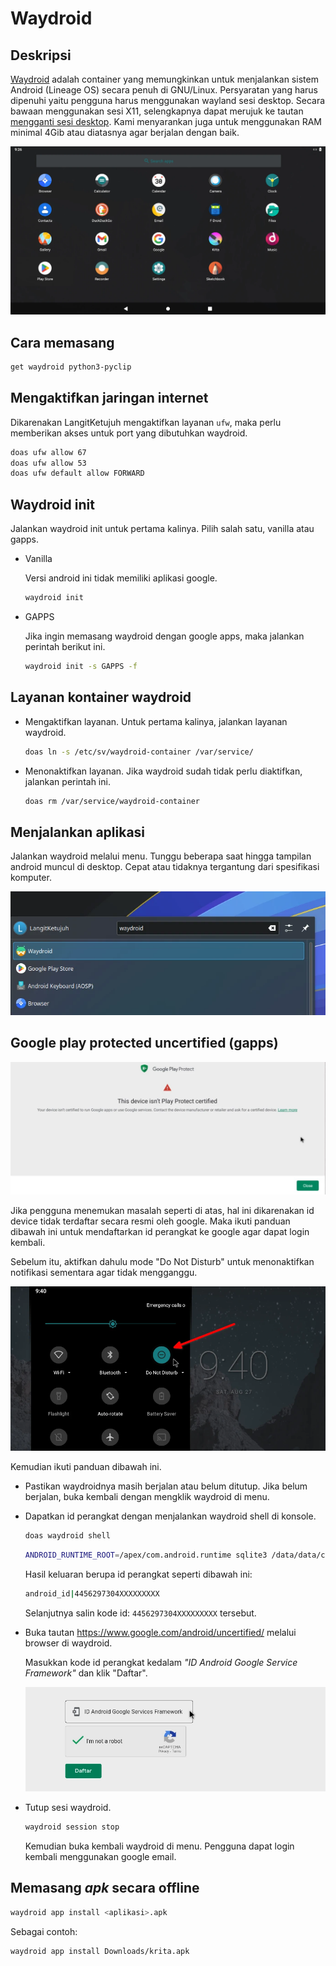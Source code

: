 # Waydroid

## Deskripsi

[Waydroid] adalah container yang memungkinkan untuk menjalankan sistem Android (Lineage OS) secara penuh di GNU/Linux. Persyaratan yang harus dipenuhi yaitu pengguna harus menggunakan wayland sesi desktop. Secara bawaan menggunakan sesi X11, selengkapnya dapat merujuk ke tautan [mengganti sesi desktop](../../konfigurasi/kde/sesi-desktop.md#mengganti-sesi-desktop). Kami menyarankan juga untuk menggunakan RAM minimal 4Gib atau diatasnya agar berjalan dengan baik.

![Waydroid LangitKetujuh OS](../../media/image/waydroid-langitketujuh-id.webp)

## Cara memasang

```sh
get waydroid python3-pyclip
```

## Mengaktifkan jaringan internet

Dikarenakan LangitKetujuh mengaktifkan layanan `ufw`, maka perlu memberikan akses untuk port yang dibutuhkan waydroid.

```sh
doas ufw allow 67
doas ufw allow 53
doas ufw default allow FORWARD
```

## Waydroid init

Jalankan waydroid init untuk pertama kalinya. Pilih salah satu, vanilla atau gapps.


- Vanilla

  Versi android ini tidak memiliki aplikasi google.

  ```sh
  waydroid init
  ```

- GAPPS

  Jika ingin memasang waydroid dengan google apps, maka jalankan perintah berikut ini.

  ```sh
  waydroid init -s GAPPS -f
  ```

## Layanan kontainer waydroid

- Mengaktifkan layanan. Untuk pertama kalinya, jalankan layanan waydroid.

  ```sh
  doas ln -s /etc/sv/waydroid-container /var/service/
  ```

- Menonaktifkan layanan. Jika waydroid sudah tidak perlu diaktifkan, jalankan perintah ini.

  ```sh
  doas rm /var/service/waydroid-container
  ```

## Menjalankan aplikasi

Jalankan waydroid melalui menu. Tunggu beberapa saat hingga tampilan android muncul di desktop. Cepat atau tidaknya tergantung dari spesifikasi komputer.

![Waydroid LangitKetujuh OS](../../media/image/waydroid-menu-langitketujuh-id.webp)

## Google play protected uncertified (gapps)

![Waydroid not protect device LangitKetujuh OS](../../media/image/waydroid-unprotect-device-langitketujuh-id.webp)

Jika pengguna menemukan masalah seperti di atas, hal ini dikarenakan id device tidak terdaftar secara resmi oleh google. Maka ikuti panduan dibawah ini untuk mendaftarkan id perangkat ke google agar dapat login kembali.

Sebelum itu, aktifkan dahulu mode "Do Not Disturb" untuk menonaktifkan notifikasi sementara agar tidak mengganggu.

![Waydroid do not disturb LangitKetujuh OS](../../media/image/waydroid-do-not-disturb-langitketujuh-id.webp)

Kemudian ikuti panduan dibawah ini.

- Pastikan waydroidnya masih berjalan atau belum ditutup. Jika belum berjalan, buka kembali dengan mengklik waydroid di menu.

- Dapatkan id perangkat dengan menjalankan waydroid shell di konsole.

  ```sh
  doas waydroid shell
  ```

  ```sh
  ANDROID_RUNTIME_ROOT=/apex/com.android.runtime sqlite3 /data/data/com.google.android.gsf/databases/gservices.db "select * from main where name = \"android_id\";"; exit
  ```

  Hasil keluaran berupa id perangkat seperti dibawah ini:

  ```sh
  android_id|4456297304XXXXXXXXX
  ```

  Selanjutnya salin kode id: `4456297304XXXXXXXXX` tersebut.

- Buka tautan <https://www.google.com/android/uncertified/> melalui browser di waydroid.

  Masukkan kode id perangkat kedalam _"ID Android Google Service Framework"_ dan klik "Daftar".

  ![Waydroid LangitKetujuh OS](../../media/image/waydroid-uncertified-langitketujuh-id.webp)

- Tutup sesi waydroid.

  ```sh
  waydroid session stop
  ```

  Kemudian buka kembali waydroid di menu. Pengguna dapat login kembali menggunakan google email.

## Memasang _apk_ secara offline

```sh
waydroid app install <aplikasi>.apk
```

Sebagai contoh:

```sh
waydroid app install Downloads/krita.apk
```

[Waydroid]: https://waydro.id
